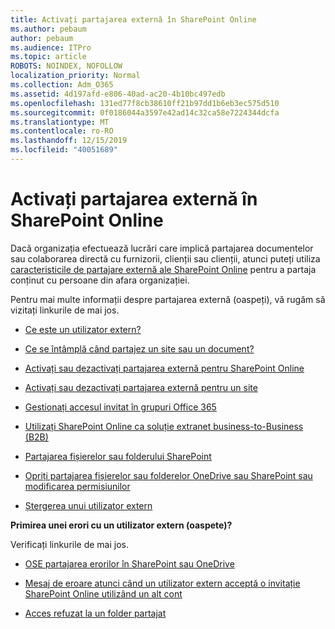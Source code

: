 ```yaml
---
title: Activați partajarea externă în SharePoint Online
ms.author: pebaum
author: pebaum
ms.audience: ITPro
ms.topic: article
ROBOTS: NOINDEX, NOFOLLOW
localization_priority: Normal
ms.collection: Adm_O365
ms.assetid: 4d197afd-e806-40ad-ac20-4b10bc497edb
ms.openlocfilehash: 131ed77f8cb38610ff21b97dd1b6eb3ec575d510
ms.sourcegitcommit: 0f0186044a3597e42ad14c32ca58e7224344dcfa
ms.translationtype: MT
ms.contentlocale: ro-RO
ms.lasthandoff: 12/15/2019
ms.locfileid: "40051689"
---
```

# <a name="enable-external-sharing-in-sharepoint-online"></a>Activați partajarea externă în SharePoint Online

Dacă organizația efectuează lucrări care implică partajarea documentelor sau colaborarea directă cu furnizorii, clienții sau clienții, atunci puteți utiliza [caracteristicile de partajare externă ale SharePoint Online](https://docs.microsoft.com/sharepoint/external-sharing-overview) pentru a partaja conținut cu persoane din afara organizației.

Pentru mai multe informații despre partajarea externă (oaspeți), vă rugăm să vizitați linkurile de mai jos.

- [Ce este un utilizator extern?](https://docs.microsoft.com/sharepoint/external-sharing-overview#what-is-an-external-user)

- [Ce se întâmplă când partajez un site sau un document?](https://docs.microsoft.com/sharepoint/external-sharing-overview#what-happens-when-i-share-a-site-or-document)

- [Activați sau dezactivați partajarea externă pentru SharePoint Online](https://docs.microsoft.com/sharepoint/turn-external-sharing-on-or-off)

- [Activați sau dezactivați partajarea externă pentru un site](https://docs.microsoft.com/sharepoint/change-external-sharing-site)

- [Gestionați accesul invitat în grupuri Office 365](https://docs.microsoft.com/office365/admin/create-groups/manage-guest-access-in-groups?view=o365-worldwide)

- [Utilizați SharePoint Online ca soluție extranet business-to-Business (B2B)](https://docs.microsoft.com/sharepoint/create-b2b-extranet)

- [Partajarea fișierelor sau folderului SharePoint](https://support.office.com/article/share-sharepoint-files-or-folders-1fe37332-0f9a-4719-970e-d2578da4941c)

- [Opriți partajarea fișierelor sau folderelor OneDrive sau SharePoint sau modificarea permisiunilor](https://support.office.com/article/stop-sharing-onedrive-or-sharepoint-files-or-folders-or-change-permissions-0a36470f-d7fe-40a0-bd74-0ac6c1e13323)

- [Ștergerea unui utilizator extern](https://docs.microsoft.com/sharepoint/remove-users#delete-a-guest-from-the-microsoft-365-admin-center)

**Primirea unei erori cu un utilizator extern (oaspete)?**

Verificați linkurile de mai jos. 

- [OSE partajarea erorilor în SharePoint sau OneDrive](https://docs.microsoft.com/sharepoint/sharepoint-onedrive-error-message)

- [Mesaj de eroare atunci când un utilizator extern acceptă o invitație SharePoint Online utilizând un alt cont](https://docs.microsoft.com/sharepoint/support/sharing-and-permissions/error-when-external-user-accepts-an-invitation-by-using-another-account)

- [Acces refuzat la un folder partajat](https://docs.microsoft.com/sharepoint/support/sharing-and-permissions/cannot-access-shared-folder)
